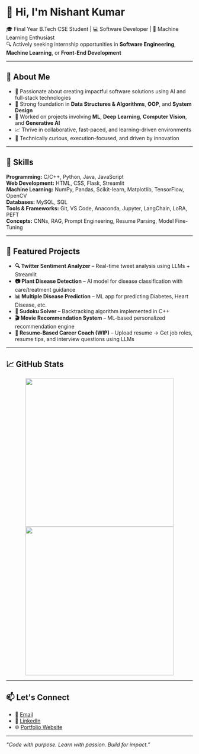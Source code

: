 # 👋 Hi, I'm Nishant Kumar

🎓 Final Year B.Tech CSE Student | 💻 Software Developer | 🤖 Machine Learning Enthusiast  
🔍 Actively seeking internship opportunities in **Software Engineering**, **Machine Learning**, or **Front-End Development**

---

## 🚀 About Me

- 🌱 Passionate about creating impactful software solutions using AI and full-stack technologies  
- 🧠 Strong foundation in **Data Structures & Algorithms**, **OOP**, and **System Design**
- 🔬 Worked on projects involving **ML**, **Deep Learning**, **Computer Vision**, and **Generative AI**
- 📈 Thrive in collaborative, fast-paced, and learning-driven environments  
- 🧰 Technically curious, execution-focused, and driven by innovation

---

## 💼 Skills

**Programming:** C/C++, Python, Java, JavaScript  
**Web Development:** HTML, CSS, Flask, Streamlit  
**Machine Learning:** NumPy, Pandas, Scikit-learn, Matplotlib, TensorFlow, OpenCV  
**Databases:** MySQL, SQL  
**Tools & Frameworks:** Git, VS Code, Anaconda, Jupyter, LangChain, LoRA, PEFT  
**Concepts:** CNNs, RAG, Prompt Engineering, Resume Parsing, Model Fine-Tuning  

---

## 📂 Featured Projects

- **🔍 Twitter Sentiment Analyzer** – Real-time tweet analysis using LLMs + Streamlit  
- **📷 Plant Disease Detection** – AI model for disease classification with care/treatment guidance  
- **📊 Multiple Disease Prediction** – ML app for predicting Diabetes, Heart Disease, etc.  
- **🧩 Sudoku Solver** – Backtracking algorithm implemented in C++  
- **🎬 Movie Recommendation System** – ML-based personalized recommendation engine  
- **📁 Resume-Based Career Coach (WIP)** – Upload resume → Get job roles, resume tips, and interview questions using LLMs

---

## 📈 GitHub Stats

<p align="center">
  <img src="https://github-readme-stats.vercel.app/api?username=Nishantr846&show_icons=true&theme=radical" width="400"/>
  <img src="https://github-readme-streak-stats.herokuapp.com/?user=Nishantr846&theme=radical" width="400"/>
</p>

---

## 📫 Let's Connect

- 📧 [Email](mailto:nishantr846@gmail.com)  
- 💼 [LinkedIn](https://www.linkedin.com/in/nishantr846)  
- 🌐 [Portfolio Website](https://nishantr846.vercel.app)

---

_“Code with purpose. Learn with passion. Build for impact.”_
